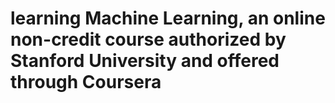 # learning Machine Learning, an online non-credit course authorized by Stanford University and offered through Coursera
